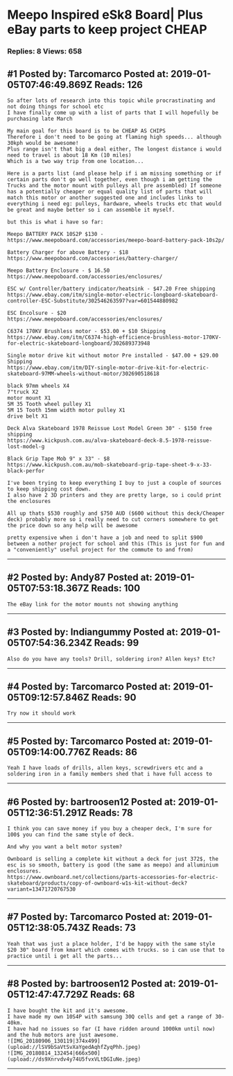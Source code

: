 # Meepo Inspired eSk8 Board&#124; Plus eBay parts to keep project CHEAP

### Replies: 8 Views: 658

## \#1 Posted by: Tarcomarco Posted at: 2019-01-05T07:46:49.869Z Reads: 126

```
So after lots of research into this topic while procrastinating and not doing things for school etc
I have finally come up with a list of parts that I will hopefully be purchasing late March

My main goal for this board is to be CHEAP AS CHIPS
Therefore i don't need to be going at flaming high speeds... although 30kph would be awesome!
Plus range isn't that big a deal either, The longest distance i would need to travel is about 18 Km (10 miles)
Which is a two way trip from one location...

Here is a parts list (and please help if i am missing something or if certain parts don't go well together, even though i am getting the Trucks and the motor mount with pulleys all pre assembled) If someone has a potentially cheaper or equal quality list of parts that will match this motor or another suggested one and includes links to  everything i need eg: pulleys, hardware, wheels trucks etc that would be great and maybe better so i can assemble it myself.

but this is what i have so far:

Meepo BATTERY PACK 10S2P $130 - 
https://www.meepoboard.com/accessories/meepo-board-battery-pack-10s2p/ 

Battery Charger for above Battery - $18
https://www.meepoboard.com/accessories/battery-charger/

Meepo Battery Enclosure - $ 16.50
https://www.meepoboard.com/accessories/enclosures/

ESC w/ Controller/battery indicator/heatsink - $47.20 Free shipping 
https://www.ebay.com/itm/single-motor-electric-longboard-skateboard-controller-ESC-Substitute/302546263597?var=601544880982

ESC Encolsure - $20
https://www.meepoboard.com/accessories/enclosures/ 

C6374 170KV Brushless motor - $53.00 + $10 Shipping
https://www.ebay.com/itm/C6374-high-efficience-brushless-motor-170KV-for-electric-skateboard-longboard/302689373948

Single motor drive kit without motor Pre installed - $47.00 + $29.00 Shipping
https://www.ebay.com/itm/DIY-single-motor-drive-kit-for-electric-skateboard-97MM-wheels-without-motor/302690518618

black 97mm wheels X4
7"truck X2
motor mount X1
5M 35 Tooth wheel pulley X1
5M 15 Tooth 15mm width motor pulley X1 
drive belt X1

Deck Alva Skateboard 1978 Reissue Lost Model Green 30" - $150 free shipping
https://www.kickpush.com.au/alva-skateboard-deck-8.5-1978-reissue-lost-model-g 

Black Grip Tape Mob 9" x 33" - $8
https://www.kickpush.com.au/mob-skateboard-grip-tape-sheet-9-x-33-black-perfor 

I've been trying to keep everything I buy to just a couple of sources to keep shipping cost down.
I also have 2 3D printers and they are pretty large, so i could print the enclosures 

All up thats $530 roughly and $750 AUD ($600 without this deck/Cheaper deck) probably more so i really need to cut corners somewhere to get the price down so any help will be awesome

pretty expensive when i don't have a job and need to split $900 between a nother project for school and this (This is just for fun and a "conveniently" useful project for the commute to and from)
```

---
## \#2 Posted by: Andy87 Posted at: 2019-01-05T07:53:18.367Z Reads: 100

```
The eBay link for the motor mounts not showing anything
```

---
## \#3 Posted by: Indiangummy Posted at: 2019-01-05T07:54:36.234Z Reads: 99

```
Also do you have any tools? Drill, soldering iron? Allen keys? Etc?
```

---
## \#4 Posted by: Tarcomarco Posted at: 2019-01-05T09:12:57.846Z Reads: 90

```
Try now it should work
```

---
## \#5 Posted by: Tarcomarco Posted at: 2019-01-05T09:14:00.776Z Reads: 86

```
Yeah I have loads of drills, allen keys, screwdrivers etc and a soldering iron in a family members shed that i have full access to
```

---
## \#6 Posted by: bartroosen12 Posted at: 2019-01-05T12:36:51.291Z Reads: 78

```
I think you can save money if you buy a cheaper deck, I'm sure for 100$ you can find the same style of deck.

And why you want a belt motor system?

Ownboard is selling a complete kit without a deck for just 372$, the esc is so smooth, battery is good (the same as meepo) and alluminium enclosures.
https://www.ownboard.net/collections/parts-accessories-for-electric-skateboard/products/copy-of-ownboard-w1s-kit-without-deck?variant=13471720767530
```

---
## \#7 Posted by: Tarcomarco Posted at: 2019-01-05T12:38:05.743Z Reads: 73

```
Yeah that was just a place holder, I'd be happy with the same style $20 30" board from kmart which comes with trucks. so i can use that to practice until i get all the parts...
```

---
## \#8 Posted by: bartroosen12 Posted at: 2019-01-05T12:47:47.729Z Reads: 68

```
I have bought the kit and it's awesome.
I have made my own 10S4P with samsung 30Q cells and get a range of 30-40km.
I have had no issues so far (I have ridden around 1000km until now) and the hub motors are just awesome.
![IMG_20180906_130119|374x499](upload://lSV9bSaVtSvXaYgedAqhfZyqPhh.jpeg) 
![IMG_20180814_132454|666x500](upload://ds9Xnrvdv4y74U5fvxVLtDGIuNe.jpeg)
```

---
